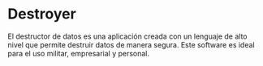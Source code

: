 # Destroyer
El destructor de datos es una aplicación creada con un lenguaje de alto nivel que permite destruir datos de manera segura.
Este software es ideal para el uso militar, empresarial y personal.
